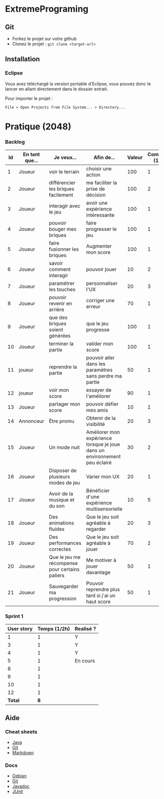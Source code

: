 # ExtremePrograming

## Git

* Forkez le projet sur votre github
* Clonez le projet : `git clone <target-url>`

## Installation

### Eclipse

Vous avez téléchargé la version portable d'Eclipse, vous pouvez donc le lancer en allant directement dans le dossier extrait.

Pour importer le projet :
```
File > Open Projects from File System... > Directory...
```

# Pratique (2048)

### Backlog

Id | En tant que... | Je veux... | Afin de... | Valeur | Complexité (1/2h)
--- | --- | --- | --- | --- | ---
1 | Joueur | voir le terrain | choisir une action | 100 | 1
2 | Joueur | différencier les briques facilement | me faciliter la prise de décision | 100 | 2
3 | Joueur | interagir avec le jeu | avoir une expérience intéressante | 100 | 1
4 | Joueur | pouvoir bouger mes briques | faire progresser le jeu | 100 | 1
5 | Joueur | faire fusionner les briques | Augmenter mon score | 100 | 1
6 | Joueur | savoir comment interagir | pouvoir jouer | 10 | 2
7 | Joueur | paramétrer les touches | personnaliser l'UX | 20 | 3
8 | Joueur | pouvoir revenir en arrière | corriger une erreur | 70 | 1
9 | Joueur | que des briques soient générées | que le jeu progresse | 100 | 1
10 | Joueur | terminer la partie | valider mon score | 100 | 1
11 | joueur | reprendre la partie | pouvoir aller dans les paramètres sans perdre ma partie | 50 | 1
12 | joueur | voir mon score | essayer de l'améliorer | 90 | 1
13 | Joueur | partager mon score | pouvoir défier mes amis | 10 | 1
14 | Annonceur | Être promu | Obtenir de la visibilité | 20 | 3
15 | Joueur | Un mode nuit | Améliorer mon expérience lorsque je joue dans un environnement peu éclairé | 30 | 2
16 | Joueur | Disposer de plusieurs modes de jeu | Varier mon UX | 20 | 1
17 | Joueur | Avoir de la musique et du son | Bénéficier d'une expérience multisensorielle | 10 | 5
18 | Joueur | Des animations fluides | Que le jeu soit agréable à regarder | 20 | 3
19 | Joueur | Des performances correctes | Que le jeu soit agréable à jouer | 70 | 2
20 | Joueur | Que le jeu me récompense pour certains paliers | Me motiver à jouer davantage | 50 | 1
21 | Joueur | Sauvegarder ma progression | Pouvoir reprendre plus tard si j'ai un haut score | 50 | 1

### Sprint 1 

User story | Temps (1/2h) | Realisé ?
--- | --- | ---
1 | 1 | Y
3 | 1 | Y
4 | 1 | Y
5 | 1 | En cours
8 | 1 | 
9 | 1 | 
10 | 1 | 
12 | 1 | 
**Total** | **8**

## Aide

### Cheat sheets

* [Java](https://introcs.cs.princeton.edu/java/11cheatsheet/ "Java Programing Cheatsheet")
* [Git](https://www.git-tower.com/blog/posts/git-cheat-sheet "Git Tower")
* [Markdown](https://github.com/adam-p/markdown-here/wiki/Markdown-Cheatsheet "Markdown Cheat Sheet by Adam Pritchard")

### Docs

* [Debian](https://www.debian.org/doc/manuals/refcard/refcard "Debian Doc")
* [Git](https://git-scm.com/documentation "Git SCM doc")
* [Javadoc](https://docs.oracle.com/javase/8/docs/api/ "Java 8 Doc")
* [JUnit](http://junit.org/junit4/javadoc/latest/ "JUnit Doc")
